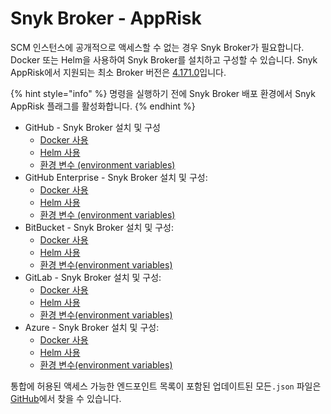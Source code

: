 # Snyk Broker - AppRisk

SCM 인스턴스에 공개적으로 액세스할 수 없는 경우 Snyk Broker가 필요합니다. Docker 또는 Helm을 사용하여 Snyk Broker를 설치하고 구성할 수 있습니다. Snyk AppRisk에서 지원되는 최소 Broker 버전은 [4.171.0](https://github.com/snyk/broker/releases/tag/v4.171.0)입니다.

{% hint style="info" %}
명령을 실행하기 전에 Snyk Broker 배포 환경에서 Snyk AppRisk 플래그를 활성화합니다.
{% endhint %}

* GitHub - Snyk Broker 설치 및 구성
  * [Docker 사용](install-and-configure-snyk-broker/github-install-and-configure-broker/broker-example-set-up-snyk-broker-with-github.md#docker-run-command-to-set-up-a-broker-client-for-github)
  * [Helm 사용](install-and-configure-snyk-broker/github-install-and-configure-broker/githhub.com-install-and-configure-using-helm.md)
  * [환경 변수 (environment variables)](install-and-configure-snyk-broker/github-install-and-configure-broker/github-environment-variables-for-snyk-broker.md)
* GitHub Enterprise - Snyk Broker 설치 및 구성:
  * [Docker 사용](install-and-configure-snyk-broker/github-enterprise-install-and-configure-broker/setup-broker-with-github-enterprise.md#docker-run-command-to-set-up-a-broker-client-for-github-enterprise)
  * [Helm 사용](install-and-configure-snyk-broker/github-enterprise-install-and-configure-broker/github-enterprise-install-and-configure-using-helm.md)
  * [환경 변수 (environment variables)](install-and-configure-snyk-broker/github-enterprise-install-and-configure-broker/github-enterprise-environment-variables-for-snyk-broker.md)
* BitBucket - Snyk Broker 설치 및 구성:
  * [Docker 사용](install-and-configure-snyk-broker/bitbucket-server-data-center-install-and-configure-broker/data-center.md#docker-run-command-to-set-up-a-broker-client-for-bitbucket)
  * [Helm 사용](install-and-configure-snyk-broker/bitbucket-server-data-center-install-and-configure-broker/bitbucket-server-data-center-install-and-configure-using-helm.md)
  * [환경 변수(environment variables)](install-and-configure-snyk-broker/bitbucket-server-data-center-install-and-configure-broker/bitbucket-server-data-center-environment-variables-for-snyk-broker.md)
* GitLab - Snyk Broker 설치 및 구성:
  * [Docker 사용](install-and-configure-snyk-broker/gitlab-install-and-configure-broker/setup-broker-with-gitlab.md#docker-run-command-to-set-up-a-broker-client-for-gitlab)
  * [Helm 사용](install-and-configure-snyk-broker/gitlab-install-and-configure-broker/gitlab-install-and-configure-using-helm.md)
  * [환경 변수(environment variables)](install-and-configure-snyk-broker/gitlab-install-and-configure-broker/gitlab-environment-variables-for-snyk-broker.md)
* Azure - Snyk Broker 설치 및 구성:
  * [Docker 사용](install-and-configure-snyk-broker/azure-repos-install-and-configure-broker/setup-broker-with-azure-repos.md#docker-run-command-to-set-up-a-broker-client-for-azure-repos)
  * [Helm 사용](install-and-configure-snyk-broker/azure-repos-install-and-configure-broker/azure-repos-install-and-configure-and-configure-using-helm.md)
  * [환경 변수(environment variables)](install-and-configure-snyk-broker/azure-repos-install-and-configure-broker/azure-repos-environment-variables-for-snyk-broker.md)

통합에 허용된 액세스 가능한 엔드포인트 목록이 포함된 업데이트된 모든`.json` 파일은 [GitHub](https://github.com/snyk/broker/tree/565242baf003f06f445489dd96cc68c8386ede38/defaultFilters/apprisk)에서 찾을 수 있습니다.
